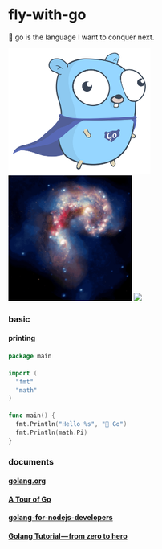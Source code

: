 # fly-with-go

🐹 go is the language I want to conquer next.

<p>
  <img src='./images/gopher.png' height=250 />
  <img src='./images/cat.gif' height=250 />
  <img src='./images/joker.gif' height=250 />
</p>

### basic

#### printing

```go
package main

import (
  "fmt"
  "math"
)

func main() {
  fmt.Println("Hello %s", "🐹 Go")
  fmt.Println(math.Pi)
}
```

### documents

#### [golang.org](https://golang.org/)

#### [A Tour of Go](https://tour.golang.org)

#### [golang-for-nodejs-developers](https://github.com/miguelmota/golang-for-nodejs-developers)

#### [Golang Tutorial — from zero to hero](https://milapneupane.com.np/2019/07/06/learning-golang-from-zero-to-hero/)
